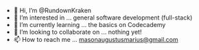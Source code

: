 - 👋 Hi, I’m @RundownKraken
- 👀 I’m interested in ... general software development (full-stack)
- 🌱 I’m currently learning ... the basics on Codecademy
- 💞️ I’m looking to collaborate on ... nothing yet!
- 📫 How to reach me ... masonaugustusmarius@gmail.com

<!---
RundownKraken/RundownKraken is a ✨ special ✨ repository because its `README.md` (this file) appears on your GitHub profile.
You can click the Preview link to take a look at your changes.
--->
